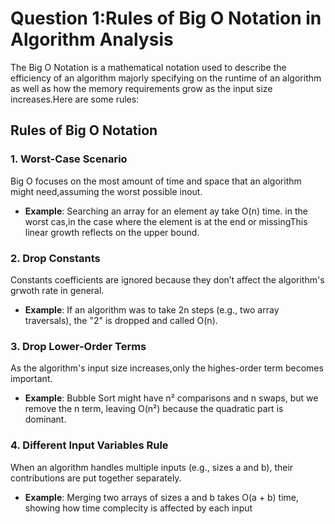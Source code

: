 # Question 1:Rules of Big O Notation in Algorithm Analysis
The Big O Notation is a mathematical notation used to describe the efficiency of an algorithm majorly specifying on the runtime of an algorithm as well as  how the memory requirements grow as the input size increases.Here are some rules:

## Rules of Big O Notation

### 1. Worst-Case Scenario
Big O focuses on the most amount of time and space that an algorithm might need,assuming the worst possible inout.
- **Example**: Searching an array for an element ay take O(n) time. in the worst cas,in the case where the element is at the end or missingThis linear growth reflects on the upper bound.

### 2. Drop Constants
Constants coefficients are ignored because they don’t affect the algorithm's grwoth rate in general.
- **Example**: If an algorithm  was to take 2n steps (e.g., two array traversals),  the "2" is dropped  and called  O(n).
### 3. Drop Lower-Order Terms
As the algorithm's input size increases,only the highes-order term becomes important.
- **Example**: Bubble Sort might have n² comparisons and n swaps, but we remove the n term, leaving O(n²) because the quadratic part is dominant.

### 4. Different Input Variables Rule
When an algorithm handles multiple inputs (e.g., sizes a and b), their contributions are put together separately.
- **Example**: Merging two arrays of sizes a and b takes O(a + b) time, showing how time complecity is affected by each input
